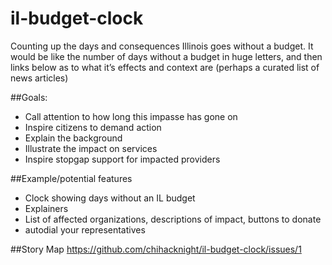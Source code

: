 # il-budget-clock
Counting up the days and consequences Illinois goes without a budget. It would be like the number of days without a budget in huge letters, and then links below as to what it’s effects and context are (perhaps a curated list of news articles)

##Goals: 
 - Call attention to how long this impasse has gone on
 - Inspire citizens to demand action
 - Explain the background
 - Illustrate the impact on services
 - Inspire stopgap support for impacted providers

##Example/potential features
 - Clock showing days without an IL budget
 - Explainers
 - List of affected organizations, descriptions of impact, buttons to donate
 - autodial your representatives

##Story Map
https://github.com/chihacknight/il-budget-clock/issues/1
